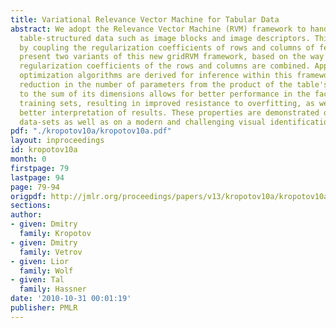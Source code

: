 ```yaml
---
title: Variational Relevance Vector Machine for Tabular Data
abstract: We adopt the Relevance Vector Machine (RVM) framework to handle cases of
  table-structured data such as image blocks and image descriptors. This is achieved
  by coupling the regularization coefficients of rows and columns of features. We
  present two variants of this new gridRVM framework, based on the way in which the
  regularization coefficients of the rows and columns are combined. Appropriate variational
  optimization algorithms are derived for inference within this framework. The consequent
  reduction in the number of parameters from the product of the table's dimensions
  to the sum of its dimensions allows for better performance in the face of small
  training sets, resulting in improved resistance to overfitting, as well as providing
  better interpretation of results. These properties are demonstrated on synthetic
  data-sets as well as on a modern and challenging visual identification benchmark.
pdf: "./kropotov10a/kropotov10a.pdf"
layout: inproceedings
id: kropotov10a
month: 0
firstpage: 79
lastpage: 94
page: 79-94
origpdf: http://jmlr.org/proceedings/papers/v13/kropotov10a/kropotov10a.pdf
sections: 
author:
- given: Dmitry
  family: Kropotov
- given: Dmitry
  family: Vetrov
- given: Lior
  family: Wolf
- given: Tal
  family: Hassner
date: '2010-10-31 00:01:19'
publisher: PMLR
---
```

